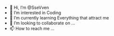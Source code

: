 - 👋 Hi, I’m @SseVven
- 👀 I’m interested in Coding
- 🌱 I’m currently learning Everything that attract me
- 💞️ I’m looking to collaborate on ...
- 📫 How to reach me ...

<!---
SseVven/SseVven is a ✨ special ✨ repository because its `README.md` (this file) appears on your GitHub profile.
You can click the Preview link to take a look at your changes.
--->
